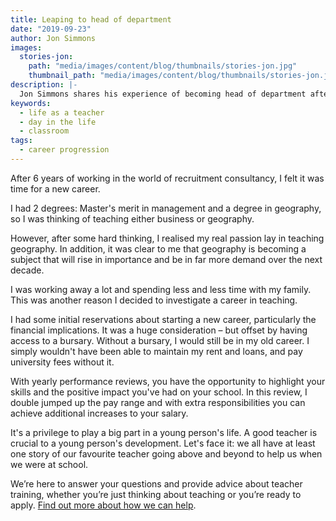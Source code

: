 ```yaml
---
title: Leaping to head of department
date: "2019-09-23"
author: Jon Simmons
images:
  stories-jon:
    path: "media/images/content/blog/thumbnails/stories-jon.jpg"
    thumbnail_path: "media/images/content/blog/thumbnails/stories-jon.jpg"
description: |-
  Jon Simmons shares his experience of becoming head of department after just two and a half years teaching.
keywords:
  - life as a teacher
  - day in the life
  - classroom
tags:
  - career progression
---
```


After 6 years of working in the world of recruitment consultancy, I felt it was time for a new career.

I had 2 degrees: Master's merit in management and a degree in geography, so I was thinking of teaching either business or geography.

However, after some hard thinking, I realised my real passion lay in teaching geography. In addition, it was clear to me that geography is becoming a subject that will rise in importance and be in far more demand over the next decade.

I was working away a lot and spending less and less time with my family. This was another reason I decided to investigate a career in teaching.

I had some initial reservations about starting a new career, particularly the financial implications. It was a huge consideration – but offset by having access to a bursary. Without a bursary, I would still be in my old career. I simply wouldn't have been able to maintain my rent and loans, and pay university fees without it.

With yearly performance reviews, you have the opportunity to highlight your skills and the positive impact you've had on your school. In this review, I double jumped up the pay range and with extra responsibilities you can achieve additional increases to your salary.

It's a privilege to play a big part in a young person's life. A good teacher is crucial to a young person's development. Let's face it: we all have at least one story of our favourite teacher going above and beyond to help us when we were at school.

We’re here to answer your questions and provide advice about teacher training, whether you’re just thinking about teaching or you’re ready to apply. [Find out more about how we can help](/help-and-support).
